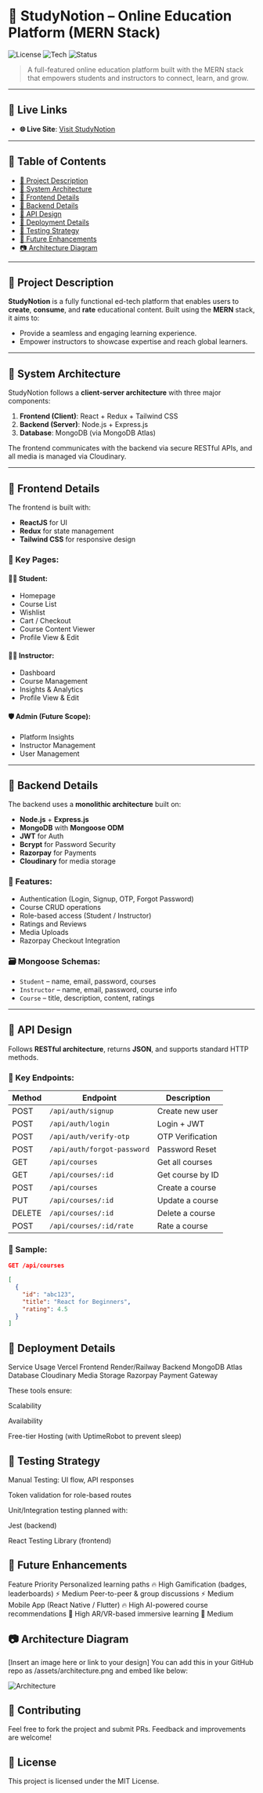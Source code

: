# 📘 StudyNotion – Online Education Platform (MERN Stack)

![License](https://img.shields.io/badge/license-MIT-blue.svg)
![Tech](https://img.shields.io/badge/stack-MERN-informational)
![Status](https://img.shields.io/badge/status-Production-green)

> A full-featured online education platform built with the MERN stack that empowers students and instructors to connect, learn, and grow.

---

## 🔗 Live Links

- **🌐 Live Site**: [Visit StudyNotion](https://study-notion-frontend-nine-wine.vercel.app/)

---

## 📖 Table of Contents

- [📝 Project Description](#-project-description)
- [🧱 System Architecture](#-system-architecture)
- [🎨 Frontend Details](#-frontend-details)
- [🧰 Backend Details](#-backend-details)
- [🧪 API Design](#-api-design)
- [🚀 Deployment Details](#-deployment-details)
- [🧪 Testing Strategy](#-testing-strategy)
- [🌱 Future Enhancements](#-future-enhancements)
- [📷 Architecture Diagram](#-architecture-diagram)

---

## 📝 Project Description

**StudyNotion** is a fully functional ed-tech platform that enables users to **create**, **consume**, and **rate** educational content. Built using the **MERN** stack, it aims to:

- Provide a seamless and engaging learning experience.
- Empower instructors to showcase expertise and reach global learners.

---

## 🧱 System Architecture

StudyNotion follows a **client-server architecture** with three major components:

1. **Frontend (Client)**: React + Redux + Tailwind CSS
2. **Backend (Server)**: Node.js + Express.js
3. **Database**: MongoDB (via MongoDB Atlas)

The frontend communicates with the backend via secure RESTful APIs, and all media is managed via Cloudinary.

---

## 🎨 Frontend Details

The frontend is built with:
- **ReactJS** for UI
- **Redux** for state management
- **Tailwind CSS** for responsive design

### 🔑 Key Pages:

#### 👨‍🎓 Student:
- Homepage
- Course List
- Wishlist
- Cart / Checkout
- Course Content Viewer
- Profile View & Edit

#### 👨‍🏫 Instructor:
- Dashboard
- Course Management
- Insights & Analytics
- Profile View & Edit

#### 🛡️ Admin (Future Scope):
- Platform Insights
- Instructor Management
- User Management

---

## 🧰 Backend Details

The backend uses a **monolithic architecture** built on:

- **Node.js** + **Express.js**
- **MongoDB** with **Mongoose ODM**
- **JWT** for Auth
- **Bcrypt** for Password Security
- **Razorpay** for Payments
- **Cloudinary** for media storage

### 🔐 Features:

- Authentication (Login, Signup, OTP, Forgot Password)
- Course CRUD operations
- Role-based access (Student / Instructor)
- Ratings and Reviews
- Media Uploads
- Razorpay Checkout Integration

### 🗃️ Mongoose Schemas:

- `Student` – name, email, password, courses
- `Instructor` – name, email, password, course info
- `Course` – title, description, content, ratings

---

## 🧪 API Design

Follows **RESTful architecture**, returns **JSON**, and supports standard HTTP methods.

### 🔑 Key Endpoints:

| Method | Endpoint                     | Description                         |
|--------|------------------------------|-------------------------------------|
| POST   | `/api/auth/signup`          | Create new user                     |
| POST   | `/api/auth/login`           | Login + JWT                         |
| POST   | `/api/auth/verify-otp`      | OTP Verification                    |
| POST   | `/api/auth/forgot-password` | Password Reset                      |
| GET    | `/api/courses`              | Get all courses                     |
| GET    | `/api/courses/:id`          | Get course by ID                    |
| POST   | `/api/courses`              | Create a course                     |
| PUT    | `/api/courses/:id`          | Update a course                     |
| DELETE | `/api/courses/:id`          | Delete a course                     |
| POST   | `/api/courses/:id/rate`     | Rate a course                       |

### 🧾 Sample:

```json
GET /api/courses

[
  {
    "id": "abc123",
    "title": "React for Beginners",
    "rating": 4.5
  }
]
```
## 🚀 Deployment Details
Service	Usage
Vercel	Frontend
Render/Railway	Backend
MongoDB Atlas	Database
Cloudinary	Media Storage
Razorpay	Payment Gateway

These tools ensure:

Scalability

Availability

Free-tier Hosting (with UptimeRobot to prevent sleep)

## 🧪 Testing Strategy
Manual Testing: UI flow, API responses

Token validation for role-based routes

Unit/Integration testing planned with:

Jest (backend)

React Testing Library (frontend)

## 🌱 Future Enhancements
Feature	Priority
Personalized learning paths	🔥 High
Gamification (badges, leaderboards)	⚡ Medium
Peer-to-peer & group discussions	⚡ Medium
Mobile App (React Native / Flutter)	🔥 High
AI-powered course recommendations	🚀 High
AR/VR-based immersive learning	🧪 Medium

## 📷 Architecture Diagram
[Insert an image here or link to your design]
You can add this in your GitHub repo as /assets/architecture.png and embed like below:

![Architecture](./assets/architecture.png)
## 💬 Contributing
Feel free to fork the project and submit PRs. Feedback and improvements are welcome!

## 📜 License
This project is licensed under the MIT License.

